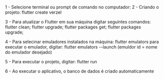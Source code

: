 1 - Selecione terminal ou prompt de comando no computador:
2 - Criando o projeto:
    flutter create verzel

3 - Para atualizar o Flutter em sua máquina digitar seguintes comandos:
    flutter clean;
    flutter upgrade;
    flutter packages get;
    flutter packages upgrade;

4 - Para selecinar emuladores instalados na máquina:
    flutter emulators
    para executar o emulador, digitar:
    flutter emulators --launch <emulator id> (emuldor id = nome do emulador desejado)     

5 - Para executar o projeto, digitar: flutter run

6 - Ao executar o aplicativo, o banco de dados é criado automaticamente